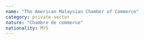 ```yaml
---
name: "The American Malaysian Chamber of Commerce"
category: private-sector
nature: "Chambre de commerce"
nationality: MYS
---
```

    